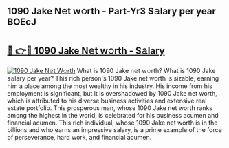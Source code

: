## 1090 Jake N𝚎t w𝚘rth - Part-Yr3 S𝚊lary per year BOEcJ

# <h2><a href="http://gc597xf.nevu.top/?p=1090+Jake">🔗 👉🔴 1090 Jake N𝚎t w𝚘rth - S𝚊lary</a></h2>

[![1090 Jake N𝚎t W𝚘rth](https://i.imgur.com/Oavwk0R.jpeg)](http://gc597xf.nevu.top/?p=1090+Jake)
What is 1090 Jake n𝚎t w𝚘rth? What is 1090 Jake s𝚊lary per year?
This rich person's 1090 Jake net worth is sizable, earning him a place among the most wealthy in his industry. His income from his employment is significant, but it is overshadowed by 1090 Jake net worth, which is attributed to his diverse business activities and extensive real estate portfolio. This prosperous man, whose 1090 Jake net worth ranks among the highest in the world, is celebrated for his business acumen and financial acumen. This rich individual, whose 1090 Jake net worth is in the billions and who earns an impressive salary, is a prime example of the force of perseverance, hard work, and financial acumen.
